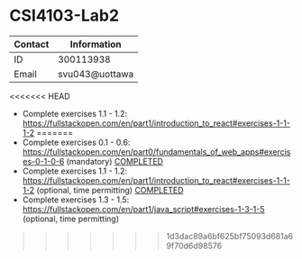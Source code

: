 # CSI4103-Lab2

| Contact      | Information |
| ----------- | ----------- |
| ID      | 300113938       |
| Email   | svu043@uottawa        |

<<<<<<< HEAD
* Complete exercises 1.1 - 1.2: https://fullstackopen.com/en/part1/introduction_to_react#exercises-1-1-1-2 
=======
* Complete exercises 0.1 - 0.6: https://fullstackopen.com/en/part0/fundamentals_of_web_apps#exercises-0-1-0-6 (mandatory) [COMPLETED](https://github.com/sophie-vu/CSI4103-Lab2/tree/part0)
* Complete exercises 1.1 - 1.2: https://fullstackopen.com/en/part1/introduction_to_react#exercises-1-1-1-2 (optional, time permitting) [COMPLETED](https://github.com/sophie-vu/CSI4103-Lab2/tree/part0)
* Complete exercises 1.3 - 1.5: https://fullstackopen.com/en/part1/java_script#exercises-1-3-1-5 (optional, time permitting)
>>>>>>> 1d3dac89a6bf625bf75093d681a69f70d6d98576
